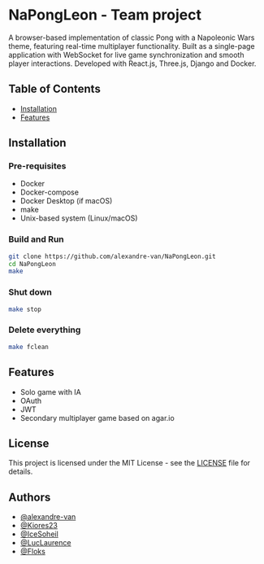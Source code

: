 # NaPongLeon - Team project

A browser-based implementation of classic Pong with a Napoleonic Wars theme, featuring real-time multiplayer functionality. Built as a single-page application with WebSocket for live game synchronization and smooth player interactions.
Developed with React.js, Three.js, Django and Docker.

## Table of Contents
- [Installation](#installation)
- [Features](#features)

## Installation
### Pre-requisites
- Docker
- Docker-compose
- Docker Desktop (if macOS)
- make
- Unix-based system (Linux/macOS)

### Build and Run
```bash
git clone https://github.com/alexandre-van/NaPongLeon.git
cd NaPongLeon
make
```

### Shut down
```bash
make stop
```

### Delete everything
```bash
make fclean
```

## Features
- Solo game with IA
- OAuth
- JWT
- Secondary multiplayer game based on agar.io

## License
This project is licensed under the MIT License - see the [LICENSE](LICENSE) file for details.

## Authors
- [@alexandre-van](https://github.com/alexandre-van)
- [@Kiores23](https://github.com/kiores23)
- [@IceSoheil](https://github.com/IceSoheil)
- [@LucLaurence](https://github.com/LucLaurence)
- [@Floks](https://github.com/florianleriche)
